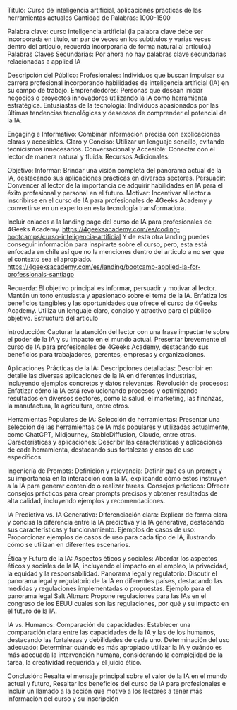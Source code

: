Título: Curso de inteligencia artificial, aplicaciones practicas de las herramientas actuales
Cantidad de Palabras: 1000-1500

Palabra clave:  curso inteligencia artificial (la palabra clave debe ser incorporada en titulo,  un par de veces en los subtitulos y varias veces dentro del articulo, recuerda incorporarla de forma natural al articulo.)
Palabras Claves Secundarias: 
Por ahora no hay palabras clave secundarías relacionadas a applied IA



Descripción del Público:
Profesionales: Individuos que buscan impulsar su carrera profesional incorporando habilidades de inteligencia artificial (IA) en su campo de trabajo.
Emprendedores: Personas que desean iniciar negocios o proyectos innovadores utilizando la IA como herramienta estratégica.
Entusiastas de la tecnología: Individuos apasionados por las últimas tendencias tecnológicas y deseosos de comprender el potencial de la IA.

Engaging e Informativo: Combinar información precisa con explicaciones claras y accesibles.
Claro y Conciso: Utilizar un lenguaje sencillo, evitando tecnicismos innecesarios.
Conversacional y Accesible: Conectar con el lector de manera natural y fluida.
Recursos Adicionales:

Objetivo:
Informar: Brindar una visión completa del panorama actual de la IA, destacando sus aplicaciones prácticas en diversos sectores.
Persuadir: Convencer al lector de la importancia de adquirir habilidades en IA para el éxito profesional y personal en el futuro.
Motivar: Incentivar al lector a inscribirse en el curso de IA para profesionales de 4Geeks Academy y convertirse en un experto en esta tecnología transformadora.



Incluir enlaces a la landing page del curso de IA para profesionales de 4Geeks Academy.
https://4geeksacademy.com/es/coding-bootcamps/curso-inteligencia-artificial
Y de esta otra landing puedes conseguir información para inspirarte sobre el curso, pero, esta está enfocada en chile así que no la menciones dentro del articulo a no ser que el contexto sea el apropiado.
https://4geeksacademy.com/es/landing/bootcamp-applied-ia-for-professionals-santiago

Recuerda:
El objetivo principal es informar, persuadir y motivar al lector.
Mantén un tono entusiasta y apasionado sobre el tema de la IA.
Enfatiza los beneficios tangibles y las oportunidades que ofrece el curso de 4Geeks Academy.
Utiliza un lenguaje claro, conciso y atractivo para el público objetivo.
Estructura del articulo 


introducción:
Capturar la atención del lector con una frase impactante sobre el poder de la IA y su impacto en el mundo actual.
Presentar brevemente el curso de IA para profesionales de 4Geeks Academy, destacando sus beneficios para trabajadores, gerentes, empresas y organizaciones.

Aplicaciones Prácticas de la IA:
Descripciones detalladas: Describir en detalle las diversas aplicaciones de la IA en diferentes industrias, incluyendo ejemplos concretos y datos relevantes.
Revolución de procesos: Enfatizar cómo la IA está revolucionando procesos y optimizando resultados en diversos sectores, como la salud, el marketing, las finanzas, la manufactura, la agricultura, entre otros.

Herramientas Populares de IA:
Selección de herramientas: Presentar una selección de las herramientas de IA más populares y utilizadas actualmente, como ChatGPT, Midjourney, StableDiffusion, Claude, entre otras.
Características y aplicaciones: Describir las características y aplicaciones de cada herramienta, destacando sus fortalezas y casos de uso específicos.

Ingeniería de Prompts:
Definición y relevancia: Definir qué es un prompt y su importancia en la interacción con la IA, explicando cómo estos instruyen a la IA para generar contenido o realizar tareas.
Consejos prácticos: Ofrecer consejos prácticos para crear prompts precisos y obtener resultados de alta calidad, incluyendo ejemplos y recomendaciones.

IA Predictiva vs. IA Generativa:
Diferenciación clara: Explicar de forma clara y concisa la diferencia entre la IA predictiva y la IA generativa, destacando sus características y funcionamiento.
Ejemplos de casos de uso: Proporcionar ejemplos de casos de uso para cada tipo de IA, ilustrando cómo se utilizan en diferentes escenarios.

Ética y Futuro de la IA:
Aspectos éticos y sociales: Abordar los aspectos éticos y sociales de la IA, incluyendo el impacto en el empleo, la privacidad, la equidad y la responsabilidad.
Panorama legal y regulatorio: Discutir el panorama legal y regulatorio de la IA en diferentes países, destacando las medidas y regulaciones implementadas o propuestas.
Ejemplo para el panorama legal Salt Altman: Propone regulaciones para las IAs en el congreso de los EEUU  cuales son las regulaciones, por qué y  su impacto en el futuro de la IA.

IA vs. Humanos: 
Comparación de capacidades: Establecer una comparación clara entre las capacidades de la IA y las de los humanos, destacando las fortalezas y debilidades de cada uno.
Determinación del uso adecuado: Determinar cuándo es más apropiado utilizar la IA y cuándo es más adecuada la intervención humana, considerando la complejidad de la tarea, la creatividad requerida y el juicio ético.

Conclusión:
Resalta el mensaje principal sobre el valor de la IA en el mundo actual y futuro, Resaltar los beneficios del curso de IA para profesionales e Incluir un llamado a la acción que motive a los lectores a tener más información del curso  y su inscripción
